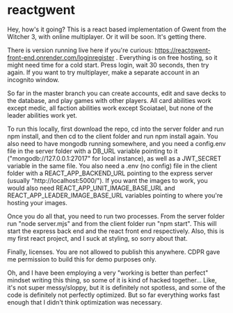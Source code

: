 # reactgwent
Hey, how's it going?
This is a react based implementation of Gwent from the Witcher 3, with online multiplayer. Or it will be soon. It's getting there.

There is version running live here if you're curious: https://reactgwent-front-end.onrender.com/loginregister .
Everything is on free hosting, so it might need time for a cold start. Press login, wait 30 seconds, then try again.
If you want to try multiplayer, make a separate account in an incognito window.

So far in the master branch you can create accounts, edit and save decks to the database, and play games with other players. All card abilities work except medic, all faction abilities work except Scoiatael, but none of the leader abilities work yet.

To run this locally, first download the repo, cd into the server folder and run npm install, and then cd to the client folder and run npm install again.
You also need to have mongodb running somewhere, and you need a config.env file in the server folder with a DB_URL variable pointing to it ("mongodb://127.0.0.1:27017" for local instance),
as well as a JWT_SECRET variable in the same file.
You also need a .env (no config) file in the client folder with a REACT_APP_BACKEND_URL pointing to the express server (usually "http://localhost:5000/").
If you want the images to work, you would also need REACT_APP_UNIT_IMAGE_BASE_URL and REACT_APP_LEADER_IMAGE_BASE_URL variables pointing to where you're hosting your images.

Once you do all that, you need to run two processes. From the server folder run "node server.mjs" and from the client folder run "npm start".
This will start the express back end and the react front end respectively.
Also, this is my first react project, and I suck at styling, so sorry about that.

Finally, licenses. You are not allowed to publish this anywhere. CDPR gave me permission to build this for demo purposes only.

Oh, and I have been employing a very "working is better than perfect" mindset writing this thing, so some of it is kind of hacked together...
Like, it's not super messy/sloppy, but it is definitely not spotless, and some of the code is definitely not perfectly optimized.
But so far everything works fast enough that I didn't think optimization was necessary.
